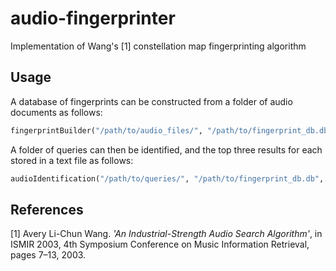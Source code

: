 # audio-fingerprinter

Implementation of Wang's [1] constellation map fingerprinting algorithm

## Usage

A database of fingerprints can be constructed from a folder of audio documents as follows:

```python
fingerprintBuilder("/path/to/audio_files/", "/path/to/fingerprint_db.db")
```

A folder of queries can then be identified, and the top three results for each stored in a text file as follows:

```python
audioIdentification("/path/to/queries/", "/path/to/fingerprint_db.db", "/path/to/output.txt")
```

## References

[1] Avery  Li-Chun  Wang.  _'An  Industrial-Strength  Audio Search  Algorithm'_,  in ISMIR  2003,  4th  Symposium Conference on Music Information Retrieval, pages 7–13, 2003.

